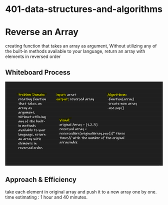 # 401-data-structures-and-algorithms
# Reverse an Array
creating function that takes an array as argument, Without utilizing any of the built-in methods available to your language, return an array with elements in reversed order
## Whiteboard Process
![reverse array -01](/images/cc01.png)
## Approach & Efficiency
take each element in original array and push it to a new array one by one.
time estimating : 1 hour and 40 minutes.
